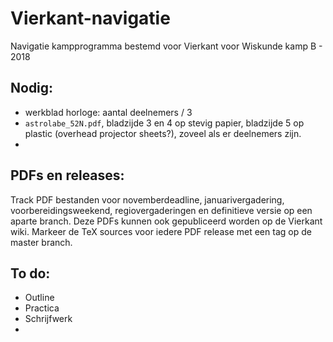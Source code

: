 # Vierkant-navigatie
Navigatie kampprogramma bestemd voor Vierkant voor Wiskunde kamp B - 2018

## Nodig:
- werkblad horloge: aantal deelnemers / 3
- `astrolabe_52N.pdf`, bladzijde 3 en 4 op stevig papier, bladzijde 5 op plastic (overhead projector sheets?), zoveel als er deelnemers zijn.
-

## PDFs en releases:
Track PDF bestanden voor novemberdeadline, januarivergadering, voorbereidingsweekend, regiovergaderingen en definitieve versie op een aparte branch. Deze PDFs kunnen ook gepubliceerd worden op de Vierkant wiki. Markeer de TeX sources voor iedere PDF release met een tag op de master branch.

## To do:
- Outline
- Practica
- Schrijfwerk
-

